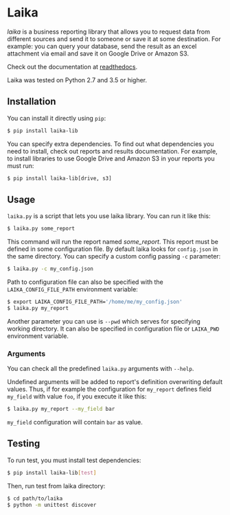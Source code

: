 # Laika

*laika* is a business reporting library that allows you to request data from different sources and send it to someone or save it at some destination. For example: you can query your database, send the result as an excel attachment via email and save it on Google Drive or Amazon S3.

Check out the documentation at [readthedocs](http://laika.readthedocs.io/en/latest/index.html).

<!-- TODO: document what it is and what it is not -->

Laika was tested on Python 2.7 and 3.5 or higher.

## Installation

You can install it directly using `pip`:

```bash
$ pip install laika-lib
```

You can specify extra dependencies. To find out what dependencies you need to install, check out reports and results documentation. For example, to install libraries to use Google Drive and Amazon S3 in your reports you must run:

```bash
$ pip install laika-lib[drive, s3]
```

## Usage

`laika.py` is a script that lets you use laika library. You can run it like this:

```bash
$ laika.py some_report
```

This command will run the report named *some_report*. This report must be defined in some configuration file. By default laika looks for `config.json` in the same directory. You can specify a custom config passing `-c` parameter:

```bash
$ laika.py -c my_config.json
```

Path to configuration file can also be specified with the `LAIKA_CONFIG_FILE_PATH` environment variable:

```bash
$ export LAIKA_CONFIG_FILE_PATH='/home/me/my_config.json'
$ laika.py my_report
```

Another parameter you can use is `--pwd` which serves for specifying working directory. It can also be specified in configuration file or `LAIKA_PWD` environment variable.

### Arguments

You can check all the predefined `laika.py` arguments with `--help`.

Undefined arguments will be added to report's definition overwriting default values. Thus, if for example the configuration for `my_report` defines field `my_field` with value `foo`, if you execute it like this:

```bash
$ laika.py my_report --my_field bar
```

`my_field` configuration will contain `bar` as value.


## Testing

To run test, you must install test dependencies:

```bash
$ pip install laika-lib[test]
```

Then, run test from laika directory:

```bash
$ cd path/to/laika
$ python -m unittest discover
```
